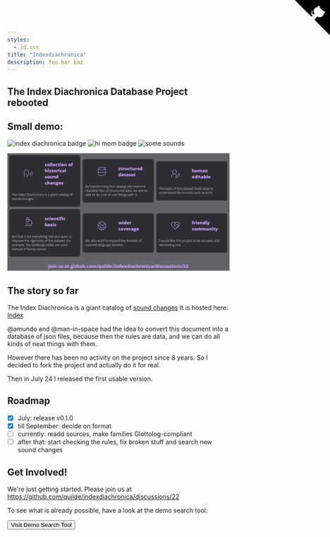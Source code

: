 ```yaml
---
styles: 
  - id.css
title: "Indexdiachronica"
description: foo bar baz
---
```


<div id="myheader"></div>
<a href="https://github.com/quilde/indexdiachronica" class="github-corner" aria-label="View source on GitHub"><svg width="80" height="80" viewBox="0 0 250 250" style="fill:var(--highlight-dark); color:#fff; position: absolute; top: 0; border: 0; right: 0;" aria-hidden="true"><path d="M0,0 L115,115 L130,115 L142,142 L250,250 L250,0 Z"></path><path d="M128.3,109.0 C113.8,99.7 119.0,89.6 119.0,89.6 C122.0,82.7 120.5,78.6 120.5,78.6 C119.2,72.0 123.4,76.3 123.4,76.3 C127.3,80.9 125.5,87.3 125.5,87.3 C122.9,97.6 130.6,101.9 134.4,103.2" fill="currentColor" style="transform-origin: 130px 106px;" class="octo-arm"></path><path d="M115.0,115.0 C114.9,115.1 118.7,116.5 119.8,115.4 L133.7,101.6 C136.9,99.2 139.9,98.4 142.2,98.6 C133.8,88.0 127.5,74.4 143.8,58.0 C148.5,53.4 154.0,51.2 159.7,51.0 C160.3,49.4 163.2,43.6 171.4,40.1 C171.4,40.1 176.1,42.5 178.8,56.2 C183.1,58.6 187.2,61.8 190.9,65.4 C194.5,69.0 197.7,73.2 200.1,77.6 C213.8,80.2 216.3,84.9 216.3,84.9 C212.7,93.1 206.9,96.0 205.4,96.6 C205.1,102.4 203.0,107.8 198.3,112.5 C181.9,128.9 168.3,122.5 157.7,114.1 C157.9,116.9 156.7,120.9 152.7,124.9 L141.0,136.5 C139.8,137.7 141.6,141.9 141.8,141.8 Z" fill="currentColor" class="octo-body"></path></svg></a><style>.github-corner:hover .octo-arm{animation:octocat-wave 560ms ease-in-out}@keyframes octocat-wave{0%,100%{transform:rotate(0)}20%,60%{transform:rotate(-25deg)}40%,80%{transform:rotate(10deg)}}@media (max-width:500px){.github-corner:hover .octo-arm{animation:none}.github-corner .octo-arm{animation:octocat-wave 560ms ease-in-out}}</style>


<section id ="hero">
            <div>
                <h1>
                    The <span class="nooutline">Index <span class="oldstyle">Diachronica</span></span> Database Project rebooted
                </h1>
            </div>
            <div id = "demo">
                <h2>Small demo:</h2>
            </div> 
</section>      

<article class="article_content"  id="article_content">

![index diachronica badge](https://img.shields.io/badge/dynamic/json?url=https%3A%2F%2Fquilde.github.io%2Findexdiachronica%2Findex_json%2Fafroasiatic.json&query=%24.change_sets%5B%3A1%5D.to&logo=json&logoColor=8495f9&label=Index%20Diachronica%20lang%3A
)
![hi mom badge](https://img.shields.io/badge/hi-mom-blue)
![some sounds](https://img.shields.io/badge/dynamic/json?url=https%3A%2F%2Fquilde.github.io%2Findexdiachronica%2Findex_json%2Fafroasiatic.json&query=%24.change_sets%5B%3A1%5D.changes%5B%3A1%5D.before&logo=json&logoColor=8495f9&label=some%20sounds%20from%20Index%20Diachronica%3A
)

![Index Diachronica flyer](https://github.com/quilde/indexdiachronica/blob/main/publicity/flyer.PNG?raw=true)

## The story so far

The Index Diachronica is a giant catalog of [sound changes](https://en.wikipedia.org/wiki/Sound_change) 
It is hosted here: [Index](https://chridd.nfshost.com/diachronica/) 

@amundo and @man-in-space had the idea to convert this document into a database of json files, because then the rules are data, and we can do all kinds of neat things with them. 

However there has been no activity on the project since 8 years. So I decided to fork the project and actually do it for real.

Then in July 24 I released the first usable version.

## Roadmap
- [x] July: release v0.1.0 
- [x] till September: decide on format 
- [ ] currently: readd sources, make families Glottolog-compliant
- [ ] after that: start checking the rules, fix broken stuff and search new sound changes
 
## Get Involved!
We're just getting started. Please join us at https://github.com/quilde/indexdiachronica/discussions/22

To see what is already possible, have a look at the demo search tool:

<a href="../../indexdiachronica/index.html">
    <button type="button" >Visit Demo Search Tool</button> 
</a>

</article>

<script type="module">
    import { reactive, html, watch} from 'https://esm.sh/@arrow-js/core';

    const i = (text) => {
        return html`
            <i>${text}</i>
        `
    }
    
    const badge = () => {
        return html`
            <img src="https://img.shields.io/badge/dynamic/json?url=https%3A%2F%2Fquilde.github.io%2Findexdiachronica%2Findex_json%2Fafroasiatic.json&query=%24.change_sets%5B%3A1%5D.to&style=flat-square&logo=json&logoColor=8495f9&label=Index%20Diachronica%20lang%3A">
        `
    }
        
    const response = await fetch("https://quilde.github.io/indexdiachronica/index_json/afroasiatic.json");
    const afroasiatic = await response.json();
    const app = document.getElementById('demo');
    const data = reactive({
        value: 'a'
    });
    data.$on('value', (value) => {
        
        console.log(`data.value changed to ${value}`)
    })
    const template = html
        `
        ${demo()}
        
        `
    
    
    template(app);
    
    function demo() {
        return html`
        
        <input type="text" id="searchbar" @change="${e => { data.value = e.target.value; demo()}}" value="a">
        <i>try changing the input text to "i" or "q" or "j" and hit enter</i>
        <div>
            <code>
            ${() => render_changeset(afroasiatic.change_sets[25].changes, data.value )}
            </code>
        </div>
        
        `
    }

    function render_changeset(items, search) {
      return html` 
      <div class="rules">
    <div class="dropdown-list" >
      ${() =>
          items.filter(
                    (item) => item.before.includes(search) || item.after.includes(search) ? true : false
                  ).map(
            (item) =>
              html` <div class="rule">
              ${ `<span>${item.before}</span> <span class="hljs-keyword">></span> ${item.after} ${item.env ? '<span class="hljs-keyword">/ </span>' + item.env : ''}` }
              <div>${() =>
                  item.notes.map(
                    (item) =>
                      html` <i>
                      ${item}
                     </i>`
                  )
                }</div>
            </div>`
          )}
    </div>
  </div>`
    }
    
</script>